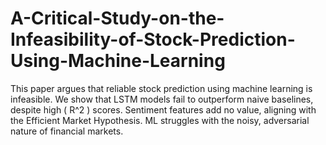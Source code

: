 # A-Critical-Study-on-the-Infeasibility-of-Stock-Prediction-Using-Machine-Learning
This paper argues that reliable stock prediction using machine learning is infeasible. We show that LSTM models fail to outperform naive baselines, despite high \( R^2 \) scores. Sentiment features add no value, aligning with the Efficient Market Hypothesis. ML struggles with the noisy, adversarial nature of financial markets.
